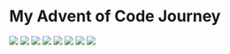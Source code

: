 <h1> My Advent of Code Journey </h1>

![](https://img.shields.io/badge/Stars%202015%20⭐-50-yellow)
![](https://img.shields.io/badge/Stars%202016%20⭐-50-yellow)
![](https://img.shields.io/badge/Stars%202017%20⭐-50-yellow)
![](https://img.shields.io/badge/Stars%202018%20⭐-50-yellow)
![](https://img.shields.io/badge/Stars%202019%20⭐-50-yellow)
![](https://img.shields.io/badge/Stars%202020%20⭐-50-yellow)
![](https://img.shields.io/badge/Stars%202021%20⭐-50-yellow)
![](https://img.shields.io/badge/Stars%202022%20⭐-34-yellow)
